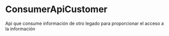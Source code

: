 # ConsumerApiCustomer
Api que consume información de otro legado para proporcionar el acceso a la información
